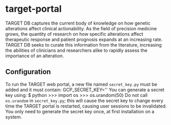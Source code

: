 # target-portal
TARGET DB captures the current body of knowledge on how genetic alterations affect clinical actionability. As the field of precision medicine grows, the quantity of research on how specific alterations affect therapeutic response and patient prognosis expands at an increasing rate. TARGET DB seeks to curate this information from the literature, increasing the abilities of clinicians and researchers alike to rapidly assess the importance of an alteration.

## Configuration
To run the TARGET web portal, a new file named `secret_key.py` must be added and it must contain:
        GCP_SECRET_KEY='<a secret key>'
You can generate a secret key using:
        $ python
        >>> import os
        >>> os.urandom(50)
Do not call `os.urandom` in `secret_key.py`; this will cause the secret key to change every time the TARGET portal is restarted, causing user sessions to be invalidated. You only need to generate the secret key once, at first installation on a system.
